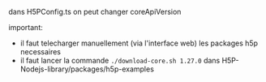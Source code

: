 dans H5PConfig.ts on peut changer coreApiVersion

important: 
- il faut telecharger manuellement (via l'interface web) les packages h5p necessaires
- il faut lancer la commande `./download-core.sh 1.27.0` dans H5P-Nodejs-library/packages/h5p-examples